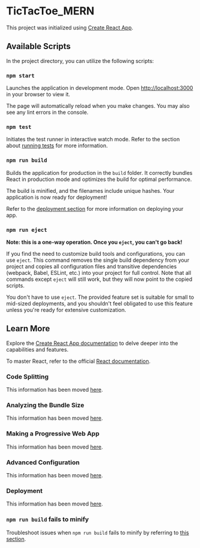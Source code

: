 # TicTacToe_MERN
 
This project was initialized using [Create React App](https://github.com/facebook/create-react-app).
 
## Available Scripts
 
In the project directory, you can utilize the following scripts:
 
### `npm start`
 
Launches the application in development mode. Open [http://localhost:3000](http://localhost:3000) in your browser to view it.
 
The page will automatically reload when you make changes. You may also see any lint errors in the console.
 
### `npm test`
 
Initiates the test runner in interactive watch mode. Refer to the section about [running tests](https://facebook.github.io/create-react-app/docs/running-tests) for more information.
 
### `npm run build`
 
Builds the application for production in the `build` folder. It correctly bundles React in production mode and optimizes the build for optimal performance.
 
The build is minified, and the filenames include unique hashes. Your application is now ready for deployment!
 
Refer to the [deployment section](https://facebook.github.io/create-react-app/docs/deployment) for more information on deploying your app.
 
### `npm run eject`
 
**Note: this is a one-way operation. Once you `eject`, you can't go back!**
 
If you find the need to customize build tools and configurations, you can use `eject`. This command removes the single build dependency from your project and copies all configuration files and transitive dependencies (webpack, Babel, ESLint, etc.) into your project for full control. Note that all commands except `eject` will still work, but they will now point to the copied scripts.
 
You don't have to use `eject`. The provided feature set is suitable for small to mid-sized deployments, and you shouldn't feel obligated to use this feature unless you're ready for extensive customization.
 
## Learn More
 
Explore the [Create React App documentation](https://facebook.github.io/create-react-app/docs/getting-started) to delve deeper into the capabilities and features.
 
To master React, refer to the official [React documentation](https://reactjs.org/).
 
### Code Splitting
 
This information has been moved [here](https://facebook.github.io/create-react-app/docs/code-splitting).
 
### Analyzing the Bundle Size
 
This information has been moved [here](https://facebook.github.io/create-react-app/docs/analyzing-the-bundle-size).
 
### Making a Progressive Web App
 
This information has been moved [here](https://facebook.github.io/create-react-app/docs/making-a-progressive-web-app).
 
### Advanced Configuration
 
This information has been moved [here](https://facebook.github.io/create-react-app/docs/advanced-configuration).
 
### Deployment
 
This information has been moved [here](https://facebook.github.io/create-react-app/docs/deployment).
 
### `npm run build` fails to minify
 
Troubleshoot issues when `npm run build` fails to minify by referring to [this section](https://facebook.github.io/create-react-app/docs/troubleshooting#npm-run-build-fails-to-minify).
